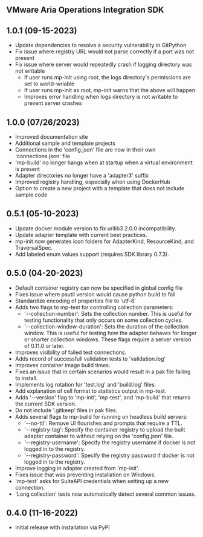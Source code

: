VMware Aria Operations Integration SDK
--------------------------------------
## 1.0.1 (09-15-2023)
* Update dependencies to resolve a security vulnerability in GitPython
* Fix issue where registry URL would not parse correctly if a port was not present
* Fix issue where server would repeatedly crash if logging directory was not writable
  * If user runs mp-init using root, the logs directory's permissions are set to world-wriable
  * If user runs mp-init as root, mp-init warns that the above will happen
  * Improves error handling when logs directory is not writable to prevent server crashes

## 1.0.0 (07/26/2023)
* Improved documentation site
* Additional sample and template projects
* Connections in the 'config.json' file are now in their own 'connections.json' file
* 'mp-build' no longer hangs when at startup when a virtual environment is present
* Adapter directories no longer have a 'adapter3' suffix
* Improved registry handling, especially when using DockerHub
* Option to create a new project with a template that does not include sample code

## 0.5.1 (05-10-2023) 
* Update docker module version to fix urllib3 2.0.0 incompatibility.
* Update adapter template with current best practices.
* mp-init now generates icon folders for AdapterKind, ResourceKind, and TraversalSpec.
* Add labeled enum values support (requires SDK library 0.7.3).

## 0.5.0 (04-20-2023)
* Default container registry can now be specified in global config file
* Fixes issue where psutil version would cause python build to fail
* Standardize encoding of properties file to 'utf-8'
* Adds two flags to mp-test for controlling collection parameters:
  * '--collection-number': Sets the collection number. This is useful for testing functionality that only occurs on some collection cycles.
  * '--collection-window-duration': Sets the duration of the collection window. This is useful for testing how the adapter behaves for longer or shorter collection windows.
  These flags require a server version of 0.11.0 or later.
* Improves visibility of failed test connections.
* Adds record of successfull validation tests to 'validation.log'
* Improves container image build times.
* Fixes an issue that in certain scenarios would result in a pak file failing to install.
* Implements log rotation for 'test.log' and 'build.log' files.
* Add explanation of cell format to statistics output in mp-test.
* Adds '--version' flag to 'mp-init', 'mp-test', and 'mp-build' that returns the current SDK version.
* Do not include '.gitkeep' files in pak files.
* Adds several flags to mp-build for running on headless build servers:
  * '--no-ttl': Remove UI flourishes and prompts that require a TTL.
  * '--registry-tag': Specify the container registry to upload the built adapter container to without relying on the 'config.json' file.
  * '--registry-username': Specify the registry username if docker is not logged in to the registry.
  * '--registry-password': Specify the registry password if docker is not logged in to the registry.
* Improve logging in adapter created from 'mp-init'.
* Fixes issue that was preventing installation on Windows.
* 'mp-test' asks for SuiteAPI credentials when setting up a new connection.
* 'Long collection' tests now automatically detect several common issues.

## 0.4.0 (11-16-2022)
* Initial release with installation via PyPI
